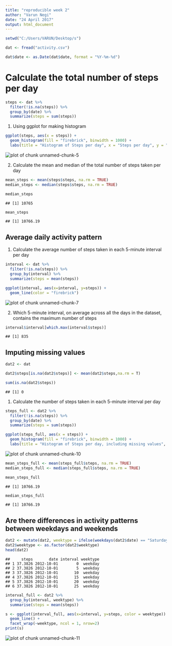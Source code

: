 ```yaml
---
title: "reproducible week 2"
author: "Varun Negi"
date: "24 April 2017"
output: html_document
---
```





```r
setwd("C:/Users/VARUN/Desktop/s")
```




```r
dat <- fread("activity.csv")

dat$date <- as.Date(dat$date, format = "%Y-%m-%d")
```

# Calculate the total number of steps per day 

```r
steps <- dat %>%
  filter(!is.na(steps)) %>%
  group_by(date) %>%
  summarize(steps = sum(steps))
```

1. Using ggplot for making histogram

```r
ggplot(steps, aes(x = steps)) +
  geom_histogram(fill = "firebrick", binwidth = 1000) +
  labs(title = "Histogram of Steps per day", x = "Steps per day", y = "Frequency")
```

![plot of chunk unnamed-chunk-5](figure/unnamed-chunk-5-1.png)

2. Calculate the mean and median of the total number of steps taken per day

```r
mean_steps <- mean(steps$steps, na.rm = TRUE)
median_steps <- median(steps$steps, na.rm = TRUE)

median_steps
```

```
## [1] 10765
```

```r
mean_steps
```

```
## [1] 10766.19
```

## Average daily activity pattern

1. Calculate the average number of steps taken in each 5-minute interval per day 


```r
interval <- dat %>%
  filter(!is.na(steps)) %>%
  group_by(interval) %>%
  summarize(steps = mean(steps))

ggplot(interval, aes(x=interval, y=steps)) +
  geom_line(color = "firebrick")
```

![plot of chunk unnamed-chunk-7](figure/unnamed-chunk-7-1.png)

2. Which 5-minute interval, on average across all the days in the dataset, contains the maximum number of steps


```r
interval$interval[which.max(interval$steps)]
```

```
## [1] 835
```
## Imputing missing values


```r
dat2 <- dat

dat2$steps[is.na(dat2$steps)] <- mean(dat2$steps,na.rm = T)

sum(is.na(dat2$steps))
```

```
## [1] 0
```
1. Calculate the number of steps taken in each 5-minute interval per day 


```r
steps_full <- dat2 %>%
  filter(!is.na(steps)) %>%
  group_by(date) %>%
  summarize(steps = sum(steps))

ggplot(steps_full, aes(x = steps)) +
  geom_histogram(fill = "firebrick", binwidth = 1000) +
  labs(title = "Histogram of Steps per day, including missing values", x = "Steps per day", y = "Frequency")
```

![plot of chunk unnamed-chunk-10](figure/unnamed-chunk-10-1.png)

```r
mean_steps_full <- mean(steps_full$steps, na.rm = TRUE)
median_steps_full <- median(steps_full$steps, na.rm = TRUE)

mean_steps_full
```

```
## [1] 10766.19
```

```r
median_steps_full
```

```
## [1] 10766.19
```

## Are there differences in activity patterns between weekdays and weekends


```r
dat2 <- mutate(dat2, weektype = ifelse(weekdays(dat2$date) == "Saturday" | weekdays(dat2$date) == "Sunday", "weekend", "weekday"))
dat2$weektype <- as.factor(dat2$weektype)
head(dat2)
```

```
##     steps       date interval weektype
## 1 37.3826 2012-10-01        0  weekday
## 2 37.3826 2012-10-01        5  weekday
## 3 37.3826 2012-10-01       10  weekday
## 4 37.3826 2012-10-01       15  weekday
## 5 37.3826 2012-10-01       20  weekday
## 6 37.3826 2012-10-01       25  weekday
```

```r
interval_full <- dat2 %>%
  group_by(interval, weektype) %>%
  summarise(steps = mean(steps))

s <- ggplot(interval_full, aes(x=interval, y=steps, color = weektype)) +
  geom_line() +
  facet_wrap(~weektype, ncol = 1, nrow=2)
print(s)
```

![plot of chunk unnamed-chunk-11](figure/unnamed-chunk-11-1.png)


